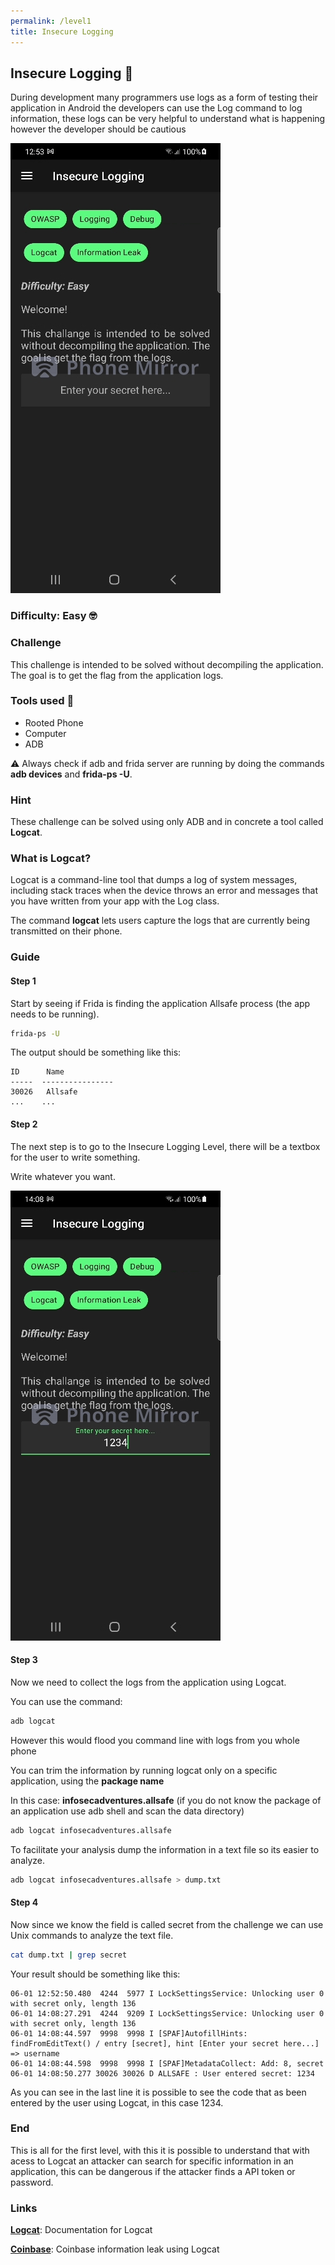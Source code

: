 ```yaml
---
permalink: /level1
title: Insecure Logging
---
```


## Insecure Logging 📝

During development many programmers use logs as a form of testing their application
in Android the developers can use the Log command to log information, these logs can be
very helpful to understand what is happening however the developer should be cautious

![level1S](./images/level1/level1.jpg "Screen")

### Difficulty: Easy 🤓

### Challenge
This challenge is intended to be solved without decompiling the application. The goal is to get the flag from the application logs.

### Tools used 📱

- Rooted Phone
- Computer
- ADB

⚠️ Always check if adb and frida server are running by doing the commands **adb devices** and **frida-ps -U**.

### Hint

These challenge can be solved using only ADB and in concrete a tool called **Logcat**. 

### What is Logcat?

Logcat is a command-line tool that dumps a log of system messages, including stack traces when the device throws an error and messages that you have written from your app with the Log class.

The command **logcat** lets users capture the logs that are
currently being transmitted on their phone.

### Guide

#### Step 1

Start by seeing if Frida is finding the application Allsafe process (the app needs to be running).

```bash
frida-ps -U
```

The output should be something like this:

```
ID      Name
-----  ----------------
30026   Allsafe
...    ...
```

#### Step 2 

The next step is to go to the Insecure Logging Level, there will be a textbox for the user to write something.

Write whatever you want.

![level1_1S](./images/level1/level1_1.jpg "Screen")

#### Step 3

Now we need to collect the logs from the application using Logcat.

You can use the command:

```bash
adb logcat
```

However this would flood you command line with logs from you whole phone

You can trim the information by running logcat only on a specific application, using the **package name**

In this case: **infosecadventures.allsafe**  (if you do not know the package of an application use adb shell and scan the data directory)

```bash
adb logcat infosecadventures.allsafe
```

To facilitate your analysis dump the information in a text file so its easier to analyze.

```bash
adb logcat infosecadventures.allsafe > dump.txt
```

#### Step 4

Now since we know the field is called secret from the challenge we can use Unix commands to analyze the text file.

```bash
cat dump.txt | grep secret
```

Your result should be something like this:

```
06-01 12:52:50.480  4244  5977 I LockSettingsService: Unlocking user 0 with secret only, length 136
06-01 14:08:27.291  4244  9209 I LockSettingsService: Unlocking user 0 with secret only, length 136
06-01 14:08:44.597  9998  9998 I [SPAF]AutofillHints: findFromEditText() / entry [secret], hint [Enter your secret here...] => username
06-01 14:08:44.598  9998  9998 I [SPAF]MetadataCollect: Add: 8, secret
06-01 14:08:50.277 30026 30026 D ALLSAFE : User entered secret: 1234
```

As you can see in the last line it is possible to see the code that as been entered by the user using Logcat, in this case 1234.

### End

This is all for the first level, with this it is possible to understand that with acess to Logcat an attacker can search for specific information in an application, this can be dangerous if the attacker finds a API token or password.

### Links
**[Logcat]**: Documentation for Logcat

**[Coinbase]**: Coinbase information leak using Logcat

<!--Links-->
[Logcat]: <https://developer.android.com/studio/command-line/logcat>
[Coinbase]: <https://hackerone.com/reports/5314>

